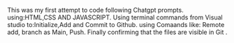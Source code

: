 This was my first attempt to code following Chatgpt prompts.
using:HTML,CSS AND JAVASCRIPT.
Using terminal commands from Visual studio to:Initialize,Add and Commit to Github.
using Comaands like: Remote add, branch as Main, Push.
Finally confirming that the files are visible in Git .
